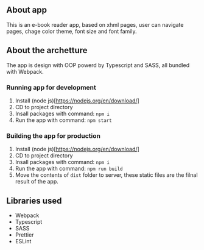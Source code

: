 ## About app
This is an e-book reader app, based on xhml pages, user can navigate pages, chage color theme, font size and font family.

## About the archetture
The app is design with OOP powerd by Typescript and SASS, all bundled with Webpack.

### Running app for development 
1. Install (node js)[https://nodejs.org/en/download/]
2. CD to project directory
3. Insall packages with command: `npm i`
4. Run the app with command: `npm start`

### Building the app for production
1. Install (node js)[https://nodejs.org/en/download/]
2. CD to project directory
3. Insall packages with command: `npm i`
4. Run the app with command: `npm run build`
5. Move the contents of `dist` folder to server, these static files are the filnal result of the app.

## Libraries used
- Webpack
- Typescript
- SASS
- Prettier
- ESLint
